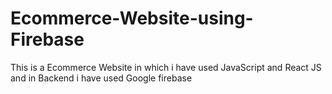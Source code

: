 # Ecommerce-Website-using-Firebase

This is a Ecommerce Website in which i have used JavaScript and React JS and in Backend i have used Google firebase
